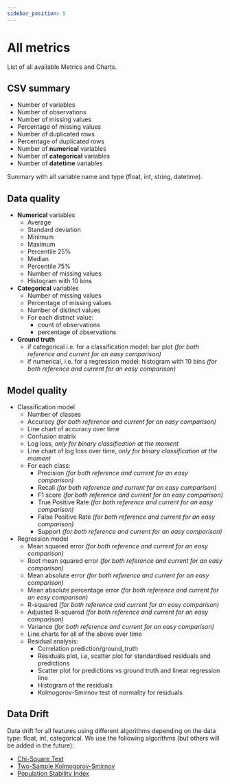 ```yaml
---
sidebar_position: 5
---
```


# All metrics
List of all available Metrics and Charts.

## CSV summary

* Number of variables
* Number of observations
* Number of missing values
* Percentage of missing values
* Number of duplicated rows
* Percentage of duplicated rows
* Number of **numerical** variables
* Number of **categorical** variables
* Number of **datetime** variables

Summary with all variable name and type (float, int, string, datetime).

## Data quality

* **Numerical** variables
  * Average
  * Standard deviation
  * Minimum
  * Maximum
  * Percentile 25%
  * Median
  * Percentile 75%
  * Number of missing values
  * Histogram with 10 bins
* **Categorical** variables
  * Number of missing values
  * Percentage of missing values
  * Number of distinct values
  * For each distinct value:
    * count of observations
    * percentage of observations
* **Ground truth**
  * if categorical i.e. for a classification model: bar plot *(for both reference and current for an easy comparison)*
  * if numerical, i.e. for a regression model: histogram with 10 bins *(for both reference and current for an easy comparison)*

## Model quality

* Classification model
  * Number of classes
  * Accuracy *(for both reference and current for an easy comparison)*
  * Line chart of accuracy over time
  * Confusion matrix
  * Log loss, *only for binary classification at the moment*
  * Line chart of log loss over time, *only for binary classification at the moment*
  * For each class:
    * Precision *(for both reference and current for an easy comparison)*
    * Recall *(for both reference and current for an easy comparison)*
    * F1 score *(for both reference and current for an easy comparison)*
    * True Positive Rate *(for both reference and current for an easy comparison)*
    * False Positive Rate *(for both reference and current for an easy comparison)*
    * Support *(for both reference and current for an easy comparison)*
* Regression model
  * Mean squared error *(for both reference and current for an easy comparison)*
  * Root mean squared error *(for both reference and current for an easy comparison)*
  * Mean absolute error *(for both reference and current for an easy comparison)*
  * Mean absolute percentage error *(for both reference and current for an easy comparison)*
  * R-squared *(for both reference and current for an easy comparison)*
  * Adjusted R-squared *(for both reference and current for an easy comparison)*
  * Variance *(for both reference and current for an easy comparison)*
  * Line charts for all of the above over time
  * Residual analysis:
    * Correlation prediction/ground_truth
    * Residuals plot, i.e, scatter plot for standardised residuals and predictions
    * Scatter plot for predictions vs ground truth and linear regression line
    * Histogram of the residuals
    * Kolmogorov-Smirnov test of normality for residuals

## Data Drift

Data drift for all features using different algorithms depending on the data type: float, int, categorical. We use the following algorithms (but others will be added in the future):
* [Chi-Square Test](https://en.wikipedia.org/wiki/Pearson%27s_chi-squared_test)
* [Two-Sample Kolmogorov-Smirnov](https://en.wikipedia.org/wiki/Kolmogorov%E2%80%93Smirnov_test#Two-sample_Kolmogorov%E2%80%93Smirnov_test)
* [Population Stability Index](https://scholarworks.wmich.edu/dissertations/3208/)
